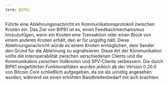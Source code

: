 ```yaml
---
term: BIP61
---
```


Führte eine Ablehnungsnachricht im Kommunikationsprotokoll zwischen Knoten ein. Das Ziel von BIP61 ist es, einen Feedbackmechanismus hinzuzufügen, wenn ein Knoten eine Transaktion oder einen Block von einem anderen Knoten erhält, den er für ungültig hält. Diese Ablehnungsnachricht würde es einem Knoten ermöglichen, dem Sender den Grund für die Ablehnung zu signalisieren. Diese Art der Kommunikation sollte die Interoperabilität zwischen verschiedenen Clients und die Kommunikation zwischen Vollknoten und SPV-Clients verbessern. Die durch BIP61 eingeführten Funktionalitäten wurden jedoch ab der Version 0.20.0 von Bitcoin Core schließlich aufgegeben, da sie als unnötig angesehen wurden, während sie einen erhöhten Bandbreitenbedarf mit sich brachten.